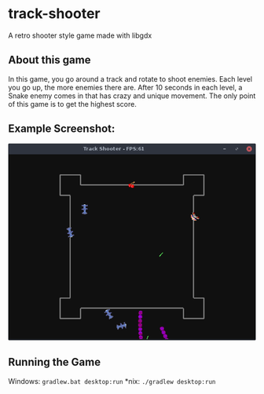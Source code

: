 # track-shooter
A retro shooter style game made with libgdx
## About this game
In this game, you go around a track and rotate to shoot enemies. Each level you go up, the more enemies there are.
After 10 seconds in each level, a Snake enemy comes in that has crazy and unique movement. The only point of this game is to
get the highest score.

## Example Screenshot:
![alt text](demo-screenshot.png?raw=true "Demo Screenshot")

## Running the Game
Windows: ```gradlew.bat desktop:run```
*nix: ```./gradlew desktop:run```